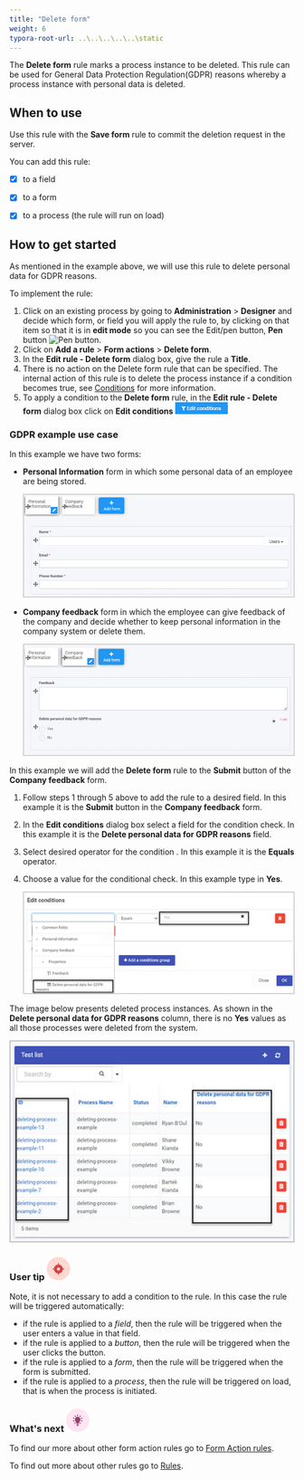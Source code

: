 ```yaml
---
title: "Delete form"
weight: 6
typora-root-url: ..\..\..\..\..\static
---
```


The **Delete form** rule marks a process instance to be deleted. This rule can be used for General Data Protection Regulation(GDPR) reasons whereby a process instance with personal data is deleted.  



## When to use

Use this rule with the **Save form** rule to commit the deletion request in the server.

You can add this rule:

- [x] to a field
- [x] to a form 
- [x] to a process (the rule will run on load)



## How to get started

As mentioned in the example above, we will use this rule to delete personal data for GDPR reasons. 

To implement the rule:

1. Click on an existing process by going to **Administration** > **Designer** and decide which form, or field you will apply the rule to, by clicking on that item so that it is in **edit mode** so you can see the Edit/pen button, **Pen** button ![Pen button](http://localhost:1313/images/penicon.png).
2. Click on **Add a rule** > **Form actions** > **Delete form**. 
3. In the **Edit rule - Delete form** dialog box, give the rule a **Title**. 
4. There is no action on the Delete form rule that can be specified. The internal action of this rule is to delete the process instance if a condition becomes true, see [Conditions](/docs/platform/rules/general/add-conditions/) for more information.
5. To apply a condition to the **Delete form** rule, in the **Edit rule - Delete form** dialog box click on **Edit conditions** ![Edit conditions button](/images/editconditions.png)

### GDPR example use case

In this example we have two forms:

- **Personal Information** form in which some personal data of an employee are being stored.

  ![Personal information form](/images/examples-form-personal-info.jpg)

- **Company feedback** form in which the employee can give feedback of the company and decide whether to keep personal information in the company system or delete them.

  ![Company feedback form](/images/examples-form-company-feedback.jpg)

In this example we will add the **Delete form** rule to the **Submit** button of the **Company feedback** form. 

1. Follow steps 1 through 5 above to add the rule to a desired field. In this example it is the **Submit** button in the **Company feedback** form.

2. In the **Edit conditions** dialog box select a field for the condition check. In this example it is the **Delete personal data for GDPR reasons** field.

3. Select desired operator for the condition . In this example it is the **Equals** operator.

4. Choose a value for the conditional check. In this example type in **Yes**. 

   ![Delete data condition](/images/examples-condition-delete-form.jpg)

The image below presents deleted process instances. As shown in the **Delete personal data for GDPR reasons** column, there is no **Yes** values as all those processes were deleted from the system.

![Deleted processes - list widget](/images/examples-delete-form-list-widget.jpg)

### User tip ![Target icon](/images/05.png) ###

Note, it is not necessary to add a condition to the rule.  In this case the rule will be triggered automatically:  

- if the rule is applied to a *field*, then the rule will be triggered when the user enters a value in that field.  
- if the rule is applied to a *button*, then the rule will be triggered when the user clicks the button.
- if the rule is applied to a *form*, then the rule will be triggered when the form is submitted.
- if the rule is applied to a *process*, then the rule will be triggered on load, that is when the process is initiated.

### What's next ![Idea icon](/images/18.png) 

To find our more about other form action rules go to [Form Action rules](/docs/platform/rules/form-actions/).

To find out more about other rules go to [Rules](/docs/platform/rules/).
